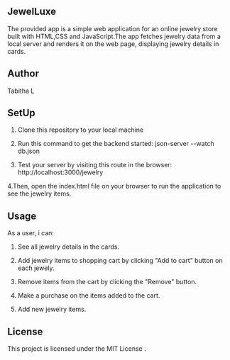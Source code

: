 ## JewelLuxe
The provided app is a simple web application for an online jewelry store built with HTML,CSS and JavaScript.The app fetches jewelry data from a local server and renders it on the web page, displaying jewelry details in cards.

## Author
Tabitha L

## SetUp
1. Clone this repository to your local machine

2. Run this command to get the backend started: json-server --watch db.json

3. Test your server by visiting this route in the browser: http://localhost:3000/jewelry

4.Then, open the index.html file on your browser to run the application to see the jewelry items.

## Usage

As a user, i can:

1. See all jewelry details in the cards.

2. Add jewelry items to shopping cart by clicking "Add to cart" button on each jewely.

3. Remove items from the cart by clicking the "Remove" button.

4. Make a purchase on the items added to the cart.

5. Add new jewelry items.

## License
This project is licensed under the MIT License .